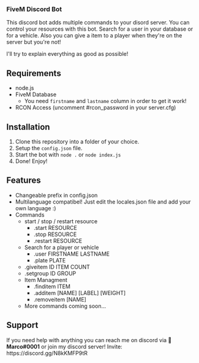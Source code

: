 <h3>FiveM Discord Bot</h3>
<p>This discord bot adds multiple commands to your disord server. You can control your resources with this bot. Search for a user in your database or for a vehicle. Also you can give a item to a player when they're on the server but you're not!</p>
<p>I'll try to explain everything as good as possible!</p>

<h2>Requirements</h2>
<ul>
  <li>node.js</li>
  <li>FiveM Database
    <ul>
      <li>You need <code>firstname</code> and <code>lastname</code> column in order to get it work!</li>
    </ul>
  </li>
  <li>RCON Access (uncomment #rcon_password in your server.cfg)</li>
</ul>

<h2>Installation</h2>
<ol>
<li>Clone this repository into a folder of your choice.</li>
<li>Setup the <code>config.json</code> file.</li>
<li>Start the bot with <code>node .</code> or <code>node index.js</code></li>
<li>Done! Enjoy!</li>
</ol>

<h2>Features</h2>
<ul>
  <li>Changeable prefix in config.json</li>
  <li>Multilanguage compatibel! Just edit the locales.json file and add your own language :)</li>
  <li>Commands
    <ul>
      <li>start / stop / restart resource
      <ul>
          <li>.start RESOURCE</li>
          <li>.stop RESOURCE</li>
          <li>.restart RESOURCE</li>
        </ul>
      </li>
      <li>Search for a player or vehicle
        <ul>
          <li>.user FIRSTNAME LASTNAME</li>
          <li>.plate PLATE</li>
        </ul>
      </li>
      <li>.giveitem ID ITEM COUNT</li>
      <li>.setgroup ID GROUP</li>
      <li>Item Managment
        <ul>
          <li>.finditem ITEM</li>
          <li>.additem [NAME] [LABEL] [WEIGHT]</li>
          <li>.removeitem [NAME]</li>
        </ul>
      </li>
      <li>More commands coming soon...</li>
    </ul>
  </li>
</ul>



<h2>Support</h2>
<p>If you need help with anything you can reach me on discord via <b>👑 Marco#0001</b> or join my discord server! Invite: https://discord.gg/N8kKMFP9tR</p>
